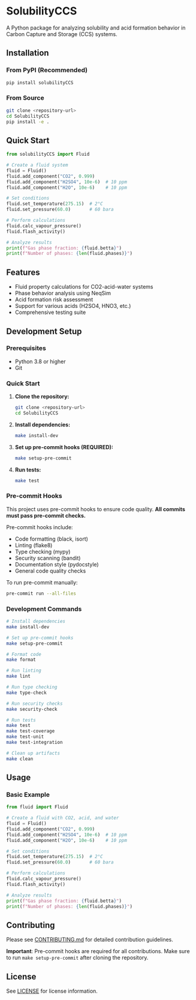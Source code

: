 # SolubilityCCS

A Python package for analyzing solubility and acid formation behavior in Carbon Capture and Storage (CCS) systems.

## Installation

### From PyPI (Recommended)

```bash
pip install solubilityCCS
```

### From Source

```bash
git clone <repository-url>
cd SolubilityCCS
pip install -e .
```

## Quick Start

```python
from solubilityCCS import Fluid

# Create a fluid system
fluid = Fluid()
fluid.add_component("CO2", 0.999)
fluid.add_component("H2SO4", 10e-6)  # 10 ppm
fluid.add_component("H2O", 10e-6)    # 10 ppm

# Set conditions
fluid.set_temperature(275.15)  # 2°C
fluid.set_pressure(60.0)       # 60 bara

# Perform calculations
fluid.calc_vapour_pressure()
fluid.flash_activity()

# Analyze results
print(f"Gas phase fraction: {fluid.betta}")
print(f"Number of phases: {len(fluid.phases)}")
```

## Features

- Fluid property calculations for CO2-acid-water systems
- Phase behavior analysis using NeqSim
- Acid formation risk assessment
- Support for various acids (H2SO4, HNO3, etc.)
- Comprehensive testing suite

## Development Setup

### Prerequisites

- Python 3.8 or higher
- Git

### Quick Start

1. **Clone the repository:**
   ```bash
   git clone <repository-url>
   cd SolubilityCCS
   ```

2. **Install dependencies:**
   ```bash
   make install-dev
   ```

3. **Set up pre-commit hooks (REQUIRED):**
   ```bash
   make setup-pre-commit
   ```

4. **Run tests:**
   ```bash
   make test
   ```

### Pre-commit Hooks

This project uses pre-commit hooks to ensure code quality. **All commits must pass pre-commit checks.**

Pre-commit hooks include:
- Code formatting (black, isort)
- Linting (flake8)
- Type checking (mypy)
- Security scanning (bandit)
- Documentation style (pydocstyle)
- General code quality checks

To run pre-commit manually:
```bash
pre-commit run --all-files
```

### Development Commands

```bash
# Install dependencies
make install-dev

# Set up pre-commit hooks
make setup-pre-commit

# Format code
make format

# Run linting
make lint

# Run type checking
make type-check

# Run security checks
make security-check

# Run tests
make test
make test-coverage
make test-unit
make test-integration

# Clean up artifacts
make clean
```

## Usage

### Basic Example

```python
from fluid import Fluid

# Create a fluid with CO2, acid, and water
fluid = Fluid()
fluid.add_component("CO2", 0.999)
fluid.add_component("H2SO4", 10e-6)  # 10 ppm
fluid.add_component("H2O", 10e-6)    # 10 ppm

# Set conditions
fluid.set_temperature(275.15)  # 2°C
fluid.set_pressure(60.0)       # 60 bara

# Perform calculations
fluid.calc_vapour_pressure()
fluid.flash_activity()

# Analyze results
print(f"Gas phase fraction: {fluid.betta}")
print(f"Number of phases: {len(fluid.phases)}")
```

## Contributing

Please see [CONTRIBUTING.md](CONTRIBUTING.md) for detailed contribution guidelines.

**Important**: Pre-commit hooks are required for all contributions. Make sure to run `make setup-pre-commit` after cloning the repository.

## License

See [LICENSE](LICENSE) for license information.
